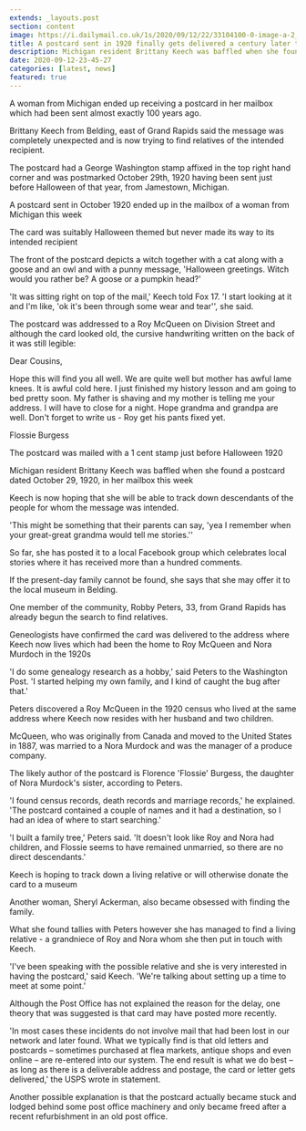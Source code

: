 ```yaml
---
extends: _layouts.post
section: content
image: https://i.dailymail.co.uk/1s/2020/09/12/22/33104100-0-image-a-2_1599947217019.jpg 
title: A postcard sent in 1920 finally gets delivered a century later to address in Michigan 
description: Michigan resident Brittany Keech was baffled when she found a postcard dated October 29, 1920, in her mailbox this week She is now trying to find relatives of the intended recipient. 
date: 2020-09-12-23-45-27 
categories: [latest, news] 
featured: true 
--- 
```

A woman from Michigan ended up receiving a postcard in her mailbox which had been sent almost exactly 100 years ago.

Brittany Keech from Belding, east of Grand Rapids said the message was completely unexpected and is now trying to find relatives of the intended recipient. 

The postcard had a George Washington stamp affixed in the top right hand corner and was postmarked October 29th, 1920 having been sent just before Halloween of that year, from Jamestown, Michigan.

A postcard sent in October 1920 ended up in the mailbox of a woman from Michigan this week

The card was suitably Halloween themed but never made its way to its intended recipient

The front of the postcard depicts a witch together with a cat along with a goose and an owl and with a punny message, 'Halloween greetings. Witch would you rather be? A goose or a pumpkin head?' 

'It was sitting right on top of the mail,' Keech told Fox 17. 'I start looking at it and I'm like, 'ok it's been through some wear and tear'', she said.  

The postcard was addressed to a Roy McQueen on Division Street and although the card looked old, the cursive handwriting written on the back of it was still legible:    

Dear Cousins, 

Hope this will find you all well. We are quite well but mother has awful lame knees. It is awful cold here. I just finished my history lesson and am going to bed pretty soon. My father is shaving and my mother is telling me your address. I will have to close for a night. Hope grandma and grandpa are well. Don't forget to write us - Roy get his pants fixed yet.

Flossie Burgess

The postcard was mailed with a 1 cent stamp just before Halloween 1920

Michigan resident Brittany Keech was baffled when she found a postcard dated October 29, 1920, in her mailbox this week

Keech is now hoping that she will be able to track down descendants of the people for whom the message was intended. 

'This might be something that their parents can say, 'yea I remember when your great-great grandma would tell me stories.''

So far, she has posted it to a local Facebook group which celebrates local stories where it has received more than a hundred comments.

If the present-day family cannot be found, she says that she may offer it to the local museum in Belding. 

One member of the community, Robby Peters, 33, from Grand Rapids has already begun the search to find relatives.   

Geneologists have confirmed the card was delivered to the address where Keech now lives which had been the home to Roy McQueen and Nora Murdoch in the 1920s

'I do some genealogy research as a hobby,' said Peters to the Washington Post. 'I started helping my own family, and I kind of caught the bug after that.'

 Peters discovered a Roy McQueen in the 1920 census who lived at the same address where Keech now resides with her husband and two children. 

 McQueen, who was originally from Canada and moved to the United States in 1887, was married to a Nora Murdock and was the manager of a produce company.

The likely author of the postcard is Florence 'Flossie' Burgess, the daughter of Nora Murdock's sister, according to Peters.

'I found census records, death records and marriage records,' he explained. 'The postcard contained a couple of names and it had a destination, so I had an idea of where to start searching.' 

'I built a family tree,' Peters said. 'It doesn't look like Roy and Nora had children, and Flossie seems to have remained unmarried, so there are no direct descendants.'

Keech is hoping to track down a living relative or will otherwise donate the card to a museum

Another woman, Sheryl Ackerman, also became obsessed with finding the family.

What she found tallies with Peters however she has managed to find a living relative - a grandniece of Roy and Nora whom she then put in touch with Keech. 

'I've been speaking with the possible relative and she is very interested in having the postcard,' said Keech. 'We're talking about setting up a time to meet at some point.' 

Although the Post Office has not explained the reason for the delay, one theory that was suggested is that card may have posted more recently. 

'In most cases these incidents do not involve mail that had been lost in our network and later found. What we typically find is that old letters and postcards – sometimes purchased at flea markets, antique shops and even online – are re-entered into our system. The end result is what we do best – as long as there is a deliverable address and postage, the card or letter gets delivered,' the USPS wrote in statement. 

Another possible explanation is that the postcard actually became stuck and lodged behind some post office machinery and only became freed after a recent refurbishment in an old post office. 

